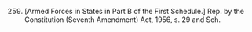 259. [Armed Forces in States in Part B of the First Schedule.] Rep. by the Constitution (Seventh Amendment) Act, 1956, s. 29 and Sch.

